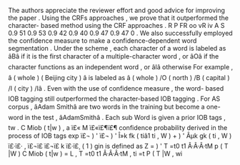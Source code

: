 The authors appreciate the reviewer effort and good advice for improving the paper . 
Using the CRFs approaches , we prove that it outperformed the character- based method using the CRF approaches . 
R P FR oo vR iv A S 0.9 51 0.9 53 0.9 42 0.9 40 0.9 47 0.9 47 0 . 
We also successfully employed the confidence measure to make a confidence-dependent word segmentation . 
Under the scheme , each character of a word is labeled as âBâ if it is the first character of a multiple-character word , or âOâ if the character functions as an independent word , or âIâ otherwise For example , â ( whole ) ( Beijing city ) â is labeled as â ( whole ) /O ( north ) /B ( capital ) /I ( city ) /Iâ . 
Even with the use of confidence measure , the word- based IOB tagging still outperformed the character-based IOB tagging . 
For AS corpus , âAdam Smithâ are two words in the training but become a one- word in the test , âAdamSmithâ . 
Each sub Word is given a prior IOB tags , tw . C Miob ( t|w ) , a ï£« M ï£«ï£¶ï£¶ confidence probability derived in the process of IOB tags exp ï£¬ ) ' ï£¬ ) ' Î»k fk ( tiâ1 ti , W ) + ) ' Âµk gk ( ti , W ) ï£·ï£· , ï£¬ï£­ ï£¬ï£­ k ï£·ï£¸ ( 1 ) gin is defined as Z = ) ' T =t0 t1 Â·Â·Â·tM p ( T |W ) C Miob ( t|w ) = L , T =t0 t1 Â·Â·Â·tM , ti =t P ( T |W , wi 
